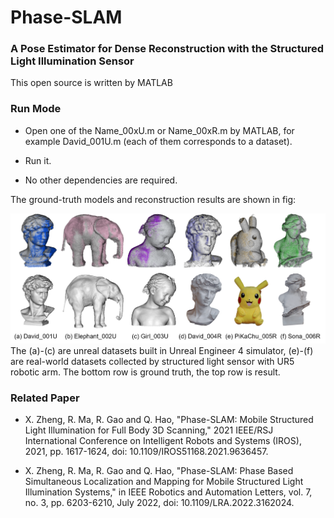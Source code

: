 # Phase-SLAM
### A Pose Estimator for Dense Reconstruction with the Structured Light Illumination Sensor

This open source is written by MATLAB 

### Run Mode

* Open one of the Name_00xU.m or Name_00xR.m by MATLAB,  for example David_001U.m (each of them corresponds to a dataset).

* Run it.

* No other dependencies are required. 

The ground-truth models and reconstruction results are shown in fig:

<img src="https://github.com/ZHENGXi-git/Phase-SLAM/blob/main/result.png" width="%30" height="%30" />
The 
(a)-(c) are unreal datasets built in Unreal Engineer 4 simulator, (e)-(f) are real-world datasets collected by structured light sensor with UR5 robotic arm.
The bottom row is ground truth, the top row is result. 

### Related Paper

* X. Zheng, R. Ma, R. Gao and Q. Hao, "Phase-SLAM: Mobile Structured Light Illumination for Full Body 3D Scanning," 2021 IEEE/RSJ International Conference on Intelligent Robots and Systems (IROS), 2021, pp. 1617-1624, doi: 10.1109/IROS51168.2021.9636457.

* X. Zheng, R. Ma, R. Gao and Q. Hao, "Phase-SLAM: Phase Based Simultaneous Localization and Mapping for Mobile Structured Light Illumination Systems," in IEEE Robotics and Automation Letters, vol. 7, no. 3, pp. 6203-6210, July 2022, doi: 10.1109/LRA.2022.3162024.

